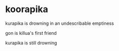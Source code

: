 # koorapika
kurapika is drowning in an undescribable emptiness

gon is killua's first friend

kurapika is still drowning
